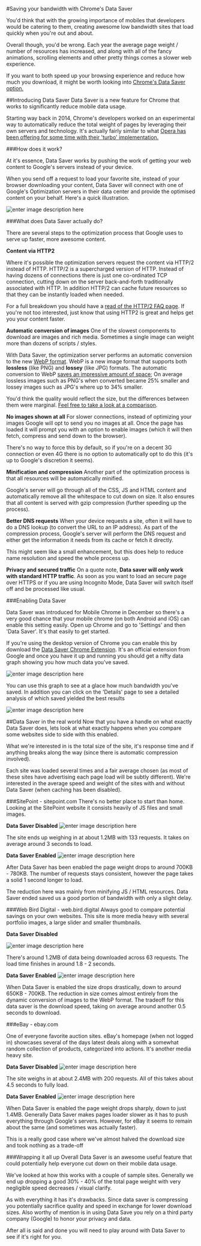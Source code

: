 


#Saving your bandwidth with Chrome's Data Saver

You'd think that with the growing importance of mobiles that developers would be catering to them, creating awesome low bandwidth sites that load quickly when you're out and about. 

Overall though, you'd be wrong. Each year the average page weight / number of resources has increased, and along with all of the fancy animations, scrolling elements and other pretty things comes a slower web experience. 

If you want to both speed up your browsing experience and reduce how much you download, it might be worth looking into [Chrome's Data Saver option.](https://developer.chrome.com/multidevice/data-compression)

##Introducing Data Saver
Data Saver is a new feature for Chrome that works to significantly reduce mobile data usage. 

Starting way back in 2014, Chrome's developers worked on an experimental way to automatically reduce the total weight of pages by leveraging their own servers and technology. It's actually fairly similar to what [Opera has been offering for some time with their 'turbo' implementation.](http://www.opera.com/turbo) 


###How does it work?

At it's essence, Data Saver works by pushing the work of getting your web content to Google's servers instead of your device.

When you send off a request to load your favorite site, instead of your browser downloading your content, Data Saver will connect with one of Google's Optimization servers in their data center and provide the optimised content on your behalf. Here's a quick illustration. 

![enter image description here](https://lh3.googleusercontent.com/-oPuQODTmvsk/Vu6AQRkB97I/AAAAAAAAuSg/JBPCSSFetMUthWSXl3Q928fl-z3_hBjaA/s0/data_saver_overview.jpg "data_saver_overview.jpg")


###What does Data Saver actually do?

There are several steps to the optimization process that Google uses to serve up faster, more awesome content. 

**Content via HTTP2** 

Where it's possible the optimization servers request the content via HTTP/2 instead of HTTP.  HTTP/2 is a supercharged version of HTTP. Instead of having dozens of connections there is just one co-ordinated TCP connection, cutting down on the server back-and-forth traditionally associated with HTTP.  In addition HTTP/2 can cache future resources so that they can be instantly loaded when needed.

For a full breakdown you should have a [read of the HTTP/2 FAQ page](https://http2.github.io/faq/). If you're not too interested, just know that using HTTP2 is great and helps get you your content faster.

**Automatic conversion of images** 
One of the slowest components to download are images and rich media. Sometimes a single image can weight more than dozens of scripts / styles. 

With Data Saver, the optimization server performs an automatic conversion to the new [WebP format](https://developers.google.com/speed/webp/). WebP is a new image format that supports both **lossless**  (like PNG) and **lossey** (like JPG) formats.  The automatic conversion to WebP [saves an impressive amount of space](https://developers.google.com/speed/webp/); On average lossless images such as PNG's when converted became 25% smaller and lossey images such as JPG's where up to 34% smaller. 

You'd think the quality would reflect the size, but the differences between them were marginal. [Feel free to take a look at a comparison](https://developers.google.com/speed/webp/gallery). 

**No images shown at all**
For slower connections, instead of optimizing your images Google will opt to send you no images at all. Once the page has loaded it will prompt you with an option to enable images (which it will then fetch, compress and send down to the browser).

There's no way to force this by default, so if you're on a decent 3G connection or even 4G there is no option to automatically opt to do this (it's up to Google's discretion it seems). 

**Minification and compression**
Another part of the optimization process is that all resources will be automatically minified. 

Google's server will go through all of the CSS, JS and HTML content and automatically remove all the whitespace to cut down on size.  It also ensures that all content is served with gzip compression (further speeding up the process). 

**Better DNS requests**
When your device requests a site, often it will have to do a DNS lookup (to convert the URL to an IP address). As part of the compression process, Google's server will perform the DNS request and either get the information it needs from its cache or fetch it directly.  

This might seem like a small enhancement, but this does help to reduce name resolution and speed the whole process up.

**Privacy and secured traffic** 
On a quote note, **Data saver will only work with standard HTTP traffic**. As soon as you want to load an secure page over HTTPS or if you are using Incognito Mode, Data Saver will switch itself off and be processed like usual. 


###Enabling Data Saver

Data Saver was introduced for Mobile Chrome in December so there's a very good chance that your mobile chrome (on both Android and iOS) can enable this setting easily. Open up Chrome and go to 'Settings' and then 'Data Saver'. It's that easily to get started. 

If you're using the desktop version of Chrome you can enable this by download the [Data Saver Chrome Extension](https://chrome.google.com/webstore/detail/data-saver/pfmgfdlgomnbgkofeojodiodmgpgmkac).  It's an official extension from Google and once you have it up and running you should get a nifty data graph showing you how much data you've saved.

![enter image description here](https://lh3.googleusercontent.com/-01BgE1KvWTM/VwufWvR57nI/AAAAAAAAu6o/waMPdmqIIRA_iAArl0sOpWktuUaP8Y9cw/s0/data_saver_current.jpg "data_saver_current.jpg")

You can use this graph to see at a glace how much bandwidth you've saved. In addition you can click on the 'Details' page to see a detailed analysis of which saved yielded the best results 

![enter image description here](https://lh3.googleusercontent.com/-AJOKVS3OkSQ/VwugFZNQKvI/AAAAAAAAu68/ZNpkcrwSi-I7d16rAsFC1mN2Dn6SWw7Iw/s0/data_usage_breakdown.jpg "data_usage_breakdown.jpg")


##Data Saver in the real world
Now that you have a handle on what exactly Data Saver does, lets look at what exactly happens when you compare some websites side to side with this enabled. 

What we're interested in is the total size of the site, it's response time and if anything breaks along the way (since there is automatic compression involved). 

Each site was loaded several times and a fair average chosen (as most of these sites have advertising each page load will be subtly different). We're interested in the average speed and weight of the sites with and without Data Saver (when caching has been disabled).

###SitePoint - sitepoint.com
There's no better place to start than home. Looking at the SitePoint website it consists heavily of JS files and small images. 

**Data Saver Disabled**
![enter image description here](https://lh3.googleusercontent.com/-9nSbqHm2BGs/VwuZ1tzhaFI/AAAAAAAAu48/cOl5PHmAil0dnrwm8AsrlHAQKnZyomo6Q/s0/sitepoint_disabled_datasaver.jpg "sitepoint_disabled_datasaver.jpg")

The site ends up weighing in at about 1.2MB with 133 requests. It takes on average around 3 seconds to load. 

**Data Saver Enabled**
![enter image description here](https://lh3.googleusercontent.com/-VKum9K2kKrg/VwubFddsCuI/AAAAAAAAu5U/U0sI2ZQJWiUX3OOhqh1oRLOWWO4SsZMDQ/s0/sitepoint_datasaver_enabled.jpg "sitepoint_datasaver_enabled.jpg")

After Data Saver has been enabled the page weight drops to around 700KB - 780KB. The number of requests stays consistent, however the page takes a solid 1 second longer to load. 

The reduction here was mainly from minifying JS / HTML resources. Data Saver ended saved us a good portion of bandwidth with only a slight delay.

###Web Bird Digital - web.bird.digital
Always good to compare potential savings on your own websites. This site is more media heavy with several portfolio images, a large slider and smaller thumbnails. 

**Data Saver Disabled**

![enter image description here](https://lh3.googleusercontent.com/-G2XF0OZPal0/VwuW0XCQvQI/AAAAAAAAu4E/VnPXAQvYkxwYbD1w8dk3TNKp5Pw5PcjmA/s0/webbird_datasaver_disabled.jpg "webbird_datasaver_disabled.jpg")

There's around 1.2MB of data being downloaded across 63 requests. The load time finishes in around 1.8 - 2 seconds.

**Data Saver Enabled**
![enter image description here](https://lh3.googleusercontent.com/-vRuAzeF-Muw/VwuW5cFItyI/AAAAAAAAu4U/nhH2GDivEGUH03vHbd8NMqTI5Bq2VIZIw/s0/webbird_datasaver_enabled.jpg "webbird_datasaver_enabled.jpg")

When Data Saver is enabled the size drops drastically, down to around 650KB - 700KB. The reduction in size comes almost entirely from the dynamic conversion of images to the WebP format. The tradeoff for this data saver is the download speed, taking on average around another 0.5 seconds to download. 

###eBay - ebay.com

One of everyone favorite auction sites. eBay's homepage (when not logged in) showcases several of the days latest deals along with a somewhat random collection of products, categorized into actions.  It's another media heavy site. 

**Data Saver Disabled**
![enter image description here](https://lh3.googleusercontent.com/-Wl4D6gVbHfw/VwudIxqW3zI/AAAAAAAAu5s/sALsd9ka0zAXd_FaDXQ6sWp0cgDy_MWeQ/s0/ebay_datasaver_disabled.jpg "ebay_datasaver_disabled.jpg")

The site weighs in at about 2.4MB with 200 requests. All of this takes about 4.5 seconds to fully load. 

**Data Saver Enabled**
![enter image description here](https://lh3.googleusercontent.com/-DzeEd7FhL78/VwudsRm5nFI/AAAAAAAAu6M/CGBuuW2cnzQd6YHrWQFymKt8-sPeGoiog/s0/ebay_datasaver_enabled.jpg "ebay_datasaver_enabled.jpg")


When Data Saver is enabled the page weight drops sharply, down to just 1.4MB. Generally Data Saver makes pages loader slower as it has to push everything through Google's servers. However, for eBay it seems to remain about the same (and sometimes was actually faster). 

This is a really good case where we've almost halved the download size and took nothing as a trade-off




###Wrapping it all up
Overall Data Saver is an awesome useful feature that could potentially help everyone cut down on their mobile data usage. 

We've looked at how this works with a couple of sample sites. Generally we end up dropping a good 30% - 40% of the total page weight with very negligible speed decreases / visual clarify.  

As with everything it has it's drawbacks. Since data saver is compressing you potentially sacrifice quality and speed in exchange for lower download sizes. Also worthy of mention is in using Data Save you rely on a third party company (Google) to honor your privacy and data. 

After all is said and done you will need to play around with Data Saver to see if it's right for you.